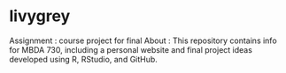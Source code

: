 # livygrey
Assignment : course project for final
About : This repository contains info for MBDA 730, including a personal website and final project ideas developed using R, RStudio, and GitHub.
